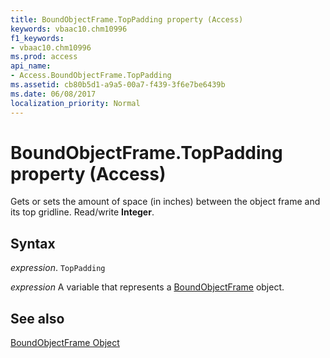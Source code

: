 ```yaml
---
title: BoundObjectFrame.TopPadding property (Access)
keywords: vbaac10.chm10996
f1_keywords:
- vbaac10.chm10996
ms.prod: access
api_name:
- Access.BoundObjectFrame.TopPadding
ms.assetid: cb80b5d1-a9a5-00a7-f439-3f6e7be6439b
ms.date: 06/08/2017
localization_priority: Normal
---
```



# BoundObjectFrame.TopPadding property (Access)

Gets or sets the amount of space (in inches) between the object frame and its top gridline. Read/write  **Integer**.


## Syntax

_expression_. `TopPadding`

_expression_ A variable that represents a [BoundObjectFrame](Access.BoundObjectFrame.md) object.


## See also


[BoundObjectFrame Object](Access.BoundObjectFrame.md)

